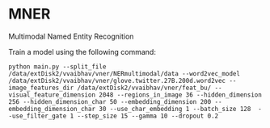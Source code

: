 # MNER
Multimodal Named Entity Recognition

Train a model using the following command:
```
python main.py --split_file /data/extDisk2/vvaibhav/vner/NERmultimodal/data --word2vec_model /data/extDisk2/vvaibhav/vner/glove.twitter.27B.200d.word2vec --image_features_dir /data/extDisk2/vvaibhav/vner/feat_bu/ --visual_feature_dimension 2048 --regions_in_image 36 --hidden_dimension 256 --hidden_dimension_char 50 --embedding_dimension 200 --embedding_dimension_char 30 --use_char_embedding 1 --batch_size 128  --use_filter_gate 1 --step_size 15 --gamma 10 --dropout 0.2
```
